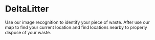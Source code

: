 # DeltaLitter

Use our image recognition to identify your piece of waste. After use our map to find your current location and find locations nearby to properly dispose of your waste. 

